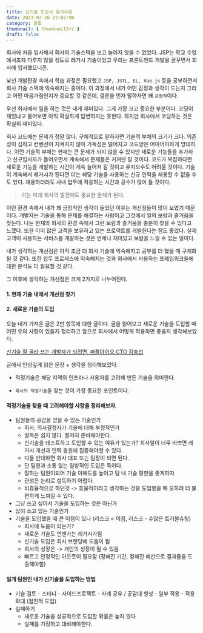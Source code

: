 ```yaml
---
title: 신기술 도입시 유의사항
date: 2023-02-26 22:02:90
category: 글또
thumbnail: { thumbnailSrc }
draft: false
---
```


회사에 처음 입사해서 회사의 기술스택을 보고 놀라지 않을 수 없었다.
JSP는 학교 수업에서조차 다루지 않을 정도로 레거시 기술이었고 우리는 프론트엔드 개발을 꿈꾸면서 회사에 입사했으니깐.

낯선 개발환경 속에서 학습 과정은 필요했고 `JSP, JSTL, EL, Vue.js` 등을 공부하면서 회사 기술 스택에 익숙해지는 중이다.
이 과정에서 내가 어떤 감정과 생각이 드는지 그리고 어떤 마음가짐인지가 중요할 것 같은데, 결론을 먼저 말하자면 꽤 `긍정적`이다.

우선 회사에서 일을 하는 것은 내게 재미있다. 그게 가장 크고 중요한 부분이다. 코딩이 재밌냐고 물어보면 아직 확실하게 답변하지는 못한다.
하지만 회사에서 코딩하는 것은 확실히 재미있다.

회사 코드에는 문제가 정말 많다. 구체적으로 말하자면 기술적 부채의 크기가 크다. 의존성이 심하고 컨벤션이 지켜지지 않아 가독성은 떨어지고 코드양은 어마어마하게 방대하다. 이런 기술적 부채는 현재는 큰 문제가 되지 않을 수 있지만 새로운 기능들을 추가하고 신규입사자가 들어오면서 계속해서 문제들은 커져만 갈 것이다. 코드가 복잡하다면 새로운 기능을 개발하는 시간이 계속 늘어져 갈 것이고 유지보수도 어려울 것이다. 기술이 계속해서 레거시가 된다면 더는 해당 기술을 사용하는 신규 인력을 채용할 수 없을 수도 있다. 채용하더라도 사내 업무에 적응하는 시간과 공수가 많이 들 것이다.

> 이는 미래 회사의 발전에도 중요한 문제가 된다.

이런 환경 속에서 내가 꽤 긍정적인 생각이 들었던 이유는 개선점들이 많이 보였기 때문이다. 개발자는 기술을 통해 문제를 해결하는 사람이고 그것에서 일의 보람과 즐거움을 찾는다. 나는 현재의 회사의 환경 속에서 그런 보람과 즐거움을 충분히 찾을 수 있다고 느꼈다. 또한 이미 많은 고객을 보유하고 있는 프로덕트를 개발한다는 점도 좋았다. 실제 고객이 사용하는 서비스를 개발하는 것은 언제나 재미있고 보람을 느낄 수 있는 일이다.

내가 생각하는 개선점은 아직 조금 더 회사 기술에 익숙해지고 공부를 더 했을 때 구체화 될 것 같다. 또한 업무 프로세스에 익숙해지는 것과 회사에서 사용하는 프레임워크들에 대한 분석도 더 필요할 것 같다.

그 이후에 생각하는 개선점은 크게 2가지로 나누어진다.

#### 1. 현재 기술 내에서 개선점 찾기

#### 2. 새로운 기술의 도입

오늘 내가 가져온 글은 2번 항목에 대한 글이다. 글을 읽어보고 새로운 기술을 도입할 때 어떤 유의 사항이 있을지 정리하고 앞으로 회사에서 어떻게 적용하면 좋을지 생각해보았다.

[신기술 잘 골라 쓰는 개발자가 되려면, 퍼플아이오 CTO 김충섭](https://blog.goorm.io/subicura/)

글에서 인상깊게 읽은 문장 + 생각을 정리해보았다.

- 적정기술은 해당 지역의 인프라나 사용자를 고려해 만든 기술을 의미한다.

- `회사의 적정기술`을 찾는 것이 가장 중요한 포인트이다.

#### 적정기술을 찾을 때 고려해야할 사항을 정리해보자.

- 팀원들의 공감을 얻을 수 있는 기술인가
  - 회사, 의사결정자가 기술에 대해 부정적인가
  - 설득은 쉽지 않다. 철저히 준비해야한다.
  - 신기술을 테스트하고 도입할 수 있는 여유가 있는가? 회사일이 너무 바쁘면 레거시 개선과 인력 충원에 집중해야할 수 있다.
  - 다들 반대하면 회사 대표 또는 팀장이 되면 된다.
  - 단 팀원과 소통 없는 일방적인 도입은 독이다.
  - 잘하는 팀원이되어 기술 이해도를 높이고 팀 내 기술 평판을 좋게하자
  - 관성은 논리로 설득하기 어렵다.
  - 비효율적으로 하던것 -> 효율적이라고 생각하는 것을 도입했을 때 오히려 더 불편하게 느껴질 수 있다.
- 그냥 쓰고 싶어서 기술을 도입하는 것은 아닌가
- 많이 쓰고 있는 기술인가
- 기술을 도입했을 때 큰 이점이 있나 (리스크 < 이점, 리스크 - 수많은 트러블슈팅)
  - 회사에 도움이 되는가?
  - 새로운 기술도 언젠가는 레거시가됨
  - 신기술 도입은 회사 브랜딩에 도움이 됨
  - 회사의 성장은 -> 개인의 성장이 될 수 있음
  - 빠르고 안정적인 아웃풋이 필요함 (정해진 기간, 정해진 예산으로 결과물을 도출해야함)

#### 일개 팀원인 내가 신기술을 도입하는 방법

- 기술 검토 - 스터디 - 사이드프로젝트 - 사례 공유 / 공감대 형성 - 일부 적용 - 적용 확대 (점진적 도입)
- 실패하기
  - 새로운 기술을 성공적으로 도입할 확률은 높지 않다
  - 실패를 가정하고 대비해야한다.
